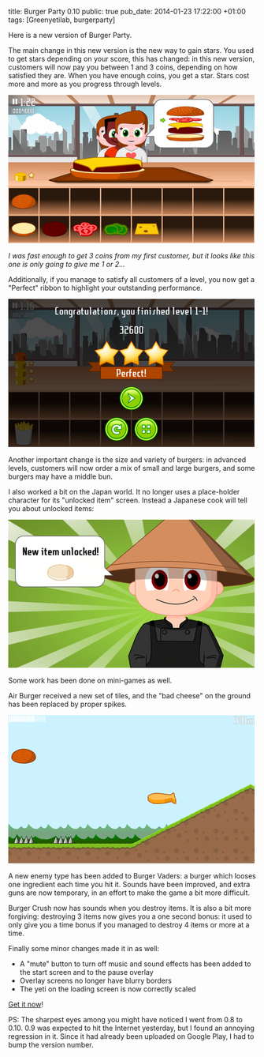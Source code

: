 title: Burger Party 0.10
public: true
pub_date: 2014-01-23 17:22:00 +01:00
tags: [Greenyetilab, burgerparty]


Here is a new version of Burger Party.

The main change in this new version is the new way to gain stars. You used to get stars depending on your score, this has changed: in this new version, customers will now pay you between 1 and 3 coins, depending on how satisfied they are. When you have enough coins, you get a star. Stars cost more and more as you progress through levels.

[![Collecting coins](/projects/burgerparty/0.10/thumb-world-1.png)](/projects/burgerparty/0.10/world-1.png)

*I was fast enough to get 3 coins from my first customer, but it looks like this one is only going to give me 1 or 2...*

Additionally, if you manage to satisfy all customers of a level, you now get a "Perfect" ribbon to highlight your outstanding performance.

[![Perfect ribbon](thumb-perfect.png)](perfect.png)

Another important change is the size and variety of burgers: in advanced levels, customers will now order a mix of small and large burgers, and some burgers may have a middle bun.

I also worked a bit on the Japan world. It no longer uses a place-holder character for its "unlocked item" screen. Instead a Japanese cook will tell you about unlocked items:

[![Japan unlocked item character](thumb-japan-new-item.png)](japan-new-item.png)

Some work has been done on mini-games as well.

Air Burger received a new set of tiles, and the "bad cheese" on the ground has been replaced by proper spikes.

[![Air Burger](/projects/burgerparty/0.10/thumb-air-burger.png)](/projects/burgerparty/0.10/air-burger.png)

A new enemy type has been added to Burger Vaders: a burger which looses one ingredient each time you hit it. Sounds have been improved, and extra guns are now temporary, in an effort to make the game a bit more difficult.

Burger Crush now has sounds when you destroy items. It is also a bit more forgiving: destroying 3 items now gives you a one second bonus: it used to only give you a time bonus if you managed to destroy 4 items or more at a time.

Finally some minor changes made it in as well:

- A "mute" button to turn off music and sound effects has been added to the start screen and to the pause overlay
- Overlay screens no longer have blurry borders
- The yeti on the loading screen is now correctly scaled

[Get it now](/projects/burgerparty/)!

PS: The sharpest eyes among you might have noticed I went from 0.8 to 0.10. 0.9 was expected to hit the Internet yesterday, but I found an annoying regression in it. Since it had already been uploaded on Google Play, I had to bump the version number.
